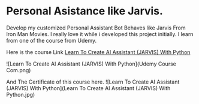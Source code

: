 
# Personal Asistance like Jarvis.

Develop my customized Personal Assistant Bot Behaves like Jarvis From Iron Man Movies. I really love it while i developed this project initially. I learn from one of the course from Udemy.

Here is the course Link [Learn To Create AI Assistant (JARVIS) With Python](https://www.udemy.com/course/learn-to-create-ai-assistant-jarvis-with-python/)

![Learn To Create AI Assistant (JARVIS) With Python](Udemy Course Com.png)


And The Certificate of this course here.
![Learn To Create AI Assistant (JARVIS) With Python](Learn To Create AI Assistant (JARVIS) With Python.jpg)
